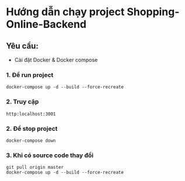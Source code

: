 # Hướng dẫn chạy project Shopping-Online-Backend
## Yêu cầu: 
- Cài đặt Docker & Docker compose

### 1. Để run project
```
docker-compose up -d --build --force-recreate
```

### 2. Truy cập
```
http:localhost:3001
```

### 2. Để stop project
```
docker-compose down
```

### 3. Khi có source code thay đổi
```
git pull origin master
docker-compose up -d --build --force-recreate
```